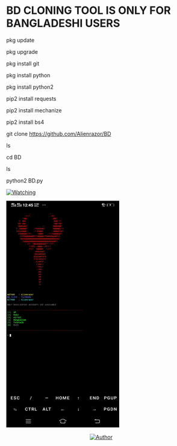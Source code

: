 # BD CLONING TOOL IS ONLY FOR BANGLADESHI USERS
pkg update

pkg upgrade

pkg install git

pkg install python

pkg install python2

pip2 install requests

pip2 install mechanize

pip2 install bs4

git clone https://github.com/Alienrazor/BD

ls

cd BD

ls

python2 BD.py


<a href="https://github.com/Alienrazor/BD/watchers"><img title="Watching" src="https://img.shields.io/github/watchers/Alienrazor/BD?label=Watchers&color=blue&style=flat-square"></a>

<p align="left">

<img src='https://github.com/Alienrazor/BD/blob/main/IMG_20220912_004609.JPG' style="height:600px;width:300px;" >



<p align="center">
<a href="https://github.com/Alienrazor"><img title="Author" src="https://img.shields.io/badge/Author-Alienrazor-red.svg?style=for-the-badge&logo=github"></a>

